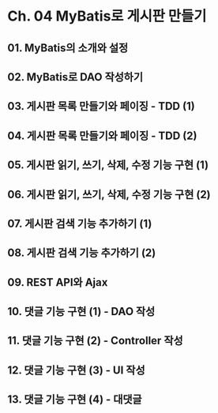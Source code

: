 # Ch. 04 MyBatis로 게시판 만들기
## 01. MyBatis의 소개와 설정
## 02. MyBatis로 DAO 작성하기
## 03. 게시판 목록 만들기와 페이징 - TDD (1)
## 04. 게시판 목록 만들기와 페이징 - TDD (2)
## 05. 게시판 읽기, 쓰기, 삭제, 수정 기능 구현 (1)
## 06. 게시판 읽기, 쓰기, 삭제, 수정 기능 구현 (2)
## 07. 게시판 검색 기능 추가하기 (1)
## 08. 게시판 검색 기능 추가하기 (2)
## 09. REST API와 Ajax
## 10. 댓글 기능 구현 (1) - DAO 작성
## 11. 댓글 기능 구현 (2) - Controller 작성
## 12. 댓글 기능 구현 (3) - UI 작성
## 13. 댓글 기능 구현 (4) - 대댓글
